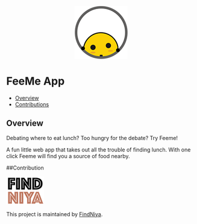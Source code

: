 <p align="center">
  <img src="readme_img/logo-2.1.png">
</p>

# FeeMe App

* [Overview](#overview)
* [Contributions](#contributions)

## Overview

Debating where to eat lunch? Too hungry for the debate? Try Feeme!

A fun little web app that takes out all the trouble of finding lunch. 
With one click Feeme will find you a source of food nearby.


##Contribution

![FindNiya Logo](readme_img/logo-fn2.png)

This project is maintained by [FindNiya](https://www.findniya.com/).
